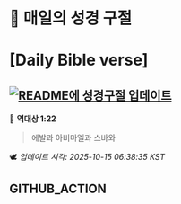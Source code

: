 # 🙏 매일의 성경 구절
# [Daily Bible verse]
## [![README에 성경구절 업데이트](https://github.com/DONGSUKA/first_test/actions/workflows/update-readme-bible.yml/badge.svg)](https://github.com/DONGSUKA/first_test/actions/workflows/update-readme-bible.yml)
<!-- START_BIBLE_VERSE -->
📖 **역대상 1:22**
> 에발과 아비마엘과 스바와

🕊️ _업데이트 시각: 2025-10-15 06:38:35 KST_
  <!-- END_BIBLE_VERSE -->
## GITHUB_ACTION
